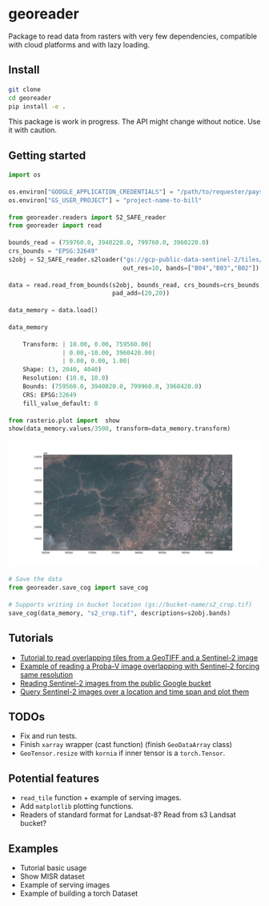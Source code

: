 # georeader

Package to read data from rasters with very few dependencies, compatible with cloud platforms and with lazy loading.

## Install

```bash
git clone 
cd georeader
pip install -e .
```

This package is work in progress. The API might change without notice. Use it with caution.

## Getting started

```python
import os

os.environ["GOOGLE_APPLICATION_CREDENTIALS"] = "/path/to/requester/pays/credentials.json"
os.environ["GS_USER_PROJECT"] = "project-name-to-bill"

from georeader.readers import S2_SAFE_reader
from georeader import read

bounds_read = (759760.0, 3940220.0, 799760.0, 3960220.0)
crs_bounds = "EPSG:32649"
s2obj = S2_SAFE_reader.s2loader("gs://gcp-public-data-sentinel-2/tiles/13/S/ER/S2B_MSIL1C_20191008T173219_N0208_R055_T13SER_20191008T204555.SAFE", 
                                out_res=10, bands=["B04","B03","B02"])

data = read.read_from_bounds(s2obj, bounds_read, crs_bounds=crs_bounds, 
                             pad_add=(20,20))

data_memory = data.load()

data_memory

    Transform: | 10.00, 0.00, 759560.00|
               | 0.00,-10.00, 3960420.00|
               | 0.00, 0.00, 1.00|
    Shape: (3, 2040, 4040)
    Resolution: (10.0, 10.0)
    Bounds: (759560.0, 3940020.0, 799960.0, 3960420.0)
    CRS: EPSG:32649
    fill_value_default: 0

from rasterio.plot import  show
show(data_memory.values/3500, transform=data_memory.transform)

```
![S2image](notebooks/images/sample_read.jpeg)

```python
# Save the data
from georeader.save_cog import save_cog

# Supports writing in bucket location (gs://bucket-name/s2_crop.tif)
save_cog(data_memory, "s2_crop.tif", descriptions=s2obj.bands)
```

## Tutorials

* [Tutorial to read overlapping tiles from a GeoTIFF and a Sentinel-2 image](https://github.com/spaceml-org/georeader/blob/main/notebooks/reading_overlapping_sentinel2_aviris.ipynb)
* [Example of reading a Proba-V image overlapping with Sentinel-2 forcing same resolution](https://github.com/spaceml-org/georeader/blob/main/notebooks/read_overlapping_probav_and_sentinel2.ipynb)
* [Reading Sentinel-2 images from the public Google bucket](https://github.com/spaceml-org/georeader/blob/main/notebooks/read_S2_SAFE_from_bucket.ipynb)
* [Query Sentinel-2 images over a location and time span and plot them](https://github.com/spaceml-org/georeader/blob/main/notebooks/Sentinel-2/query_s2_images.ipynb)


## TODOs
 * Fix and run tests.
 * Finish `xarray` wrapper (cast function) (finish `GeoDataArray` class)
 * `GeoTensor.resize` with `kornia` if inner tensor is a `torch.Tensor`.

## Potential features

* `read_tile` function + example of serving images.
* Add `matplotlib` plotting functions.
* Readers of standard format for Landsat-8? Read from s3 Landsat bucket?

## Examples

* Tutorial basic usage
* Show MISR dataset
* Example of serving images
* Example of building a torch Dataset


